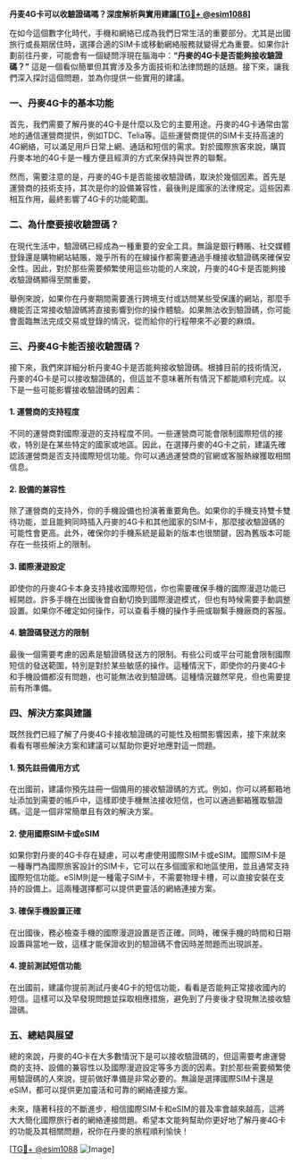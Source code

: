 **丹麦4G卡可以收驗證碼嗎？深度解析與實用建議[[TG💪+ @esim1088](https://t.me/s/esim1088)]**

在如今這個數字化時代，手機和網絡已成為我們日常生活的重要部分。尤其是出國旅行或長期居住時，選擇合適的SIM卡或移動網絡服務就變得尤為重要。如果你計劃前往丹麥，可能會有一個疑問浮現在腦海中：**“丹麥的4G卡是否能夠接收驗證碼？”** 這是一個看似簡單但其實涉及多方面技術和法律問題的話題。接下來，讓我們深入探討這個問題，並為你提供一些實用的建議。

### 一、丹麥4G卡的基本功能

首先，我們需要了解丹麥的4G卡是什麼以及它的主要用途。丹麥的4G卡通常由當地的通信運營商提供，例如TDC、Telia等。這些運營商提供的SIM卡支持高速的4G網絡，可以滿足用戶日常上網、通話和短信的需求。對於國際旅客來說，購買丹麥本地的4G卡是一種方便且經濟的方式來保持與世界的聯繫。

然而，需要注意的是，丹麥的4G卡是否能接收驗證碼，取決於幾個因素。首先是運營商的技術支持，其次是你的設備兼容性，最後則是國家的法律規定。這些因素相互作用，最終影響了4G卡的功能範圍。

### 二、為什麼要接收驗證碼？

在現代生活中，驗證碼已經成為一種重要的安全工具。無論是銀行轉賬、社交媒體登錄還是購物網站結賬，幾乎所有的在線操作都需要通過手機接收驗證碼來確保安全性。因此，對於那些需要頻繁使用這些功能的人來說，丹麥的4G卡是否能夠接收驗證碼顯得至關重要。

舉例來說，如果你在丹麥期間需要進行跨境支付或訪問某些受保護的網站，那麼手機能否正常接收驗證碼將直接影響到你的操作體驗。如果無法收到驗證碼，你可能會面臨無法完成交易或登錄的情況，從而給你的行程帶來不必要的麻煩。

### 三、丹麥4G卡能否接收驗證碼？

接下來，我們來詳細分析丹麥4G卡是否能夠接收驗證碼。根據目前的技術情況，丹麥的4G卡是可以接收驗證碼的，但這並不意味著所有情況下都能順利完成。以下是一些可能影響接收驗證碼的因素：

#### 1. 運營商的支持程度

不同的運營商對國際漫遊的支持程度不同。一些運營商可能會限制國際短信的接收，特別是在某些特定的國家或地區。因此，在選擇丹麥的4G卡之前，建議先確認該運營商是否支持國際短信功能。你可以通過運營商的官網或客服熱線獲取相關信息。

#### 2. 設備的兼容性

除了運營商的支持外，你的手機設備也扮演著重要角色。如果你的手機支持雙卡雙待功能，並且能夠同時插入丹麥的4G卡和其他國家的SIM卡，那麼接收驗證碼的可能性會更高。此外，確保你的手機系統是最新的版本也很關鍵，因為舊版本可能存在一些技術上的限制。

#### 3. 國際漫遊設定

即使你的丹麥4G卡本身支持接收國際短信，你也需要確保手機的國際漫遊功能已經開啟。許多手機在出國後會自動切換到國際漫遊模式，但也有時候需要手動調整設置。如果你不確定如何操作，可以查看手機的操作手冊或聯繫手機廠商的客服。

#### 4. 驗證碼發送方的限制

最後一個需要考慮的因素是驗證碼發送方的限制。有些公司或平台可能會限制國際短信的發送範圍，特別是對於某些敏感的操作。這種情況下，即使你的丹麥4G卡和手機設備都沒有問題，也可能無法收到驗證碼。這種情況雖然罕見，但也需要提前有所準備。

### 四、解決方案與建議

既然我們已經了解了丹麥4G卡接收驗證碼的可能性及相關影響因素，接下來就來看看有哪些解決方案和建議可以幫助你更好地應對這一問題。

#### 1. 預先註冊備用方式

在出國前，建議你預先註冊一個備用的接收驗證碼的方式。例如，你可以將郵箱地址添加到需要的帳戶中，這樣即使手機無法接收短信，也可以通過郵箱獲取驗證碼。這是一個非常簡單且有效的解決方案。

#### 2. 使用國際SIM卡或eSIM

如果你對丹麥的4G卡存在疑慮，可以考慮使用國際SIM卡或eSIM。國際SIM卡是一種專門為國際旅客設計的SIM卡，它可以在多個國家和地區使用，並且通常支持國際短信功能。eSIM則是一種電子SIM卡，不需要物理卡槽，可以直接安裝在支持的設備上。這兩種選擇都可以提供更靈活的網絡連接方案。

#### 3. 確保手機設置正確

在出國後，務必檢查手機的國際漫遊設置是否正確。同時，確保手機的時間和日期設置與當地一致，這樣才能保證收到的驗證碼不會因時差問題而出現誤差。

#### 4. 提前測試短信功能

在出國前，建議你提前測試丹麥4G卡的短信功能，看看是否能夠正常接收國內的短信。這樣可以及早發現問題並採取相應措施，避免到了丹麥後才發現無法接收驗證碼。

### 五、總結與展望

總的來說，丹麥的4G卡在大多數情況下是可以接收驗證碼的，但這需要考慮運營商的支持、設備的兼容性以及國際漫遊設定等多方面的因素。對於那些需要頻繁使用驗證碼的人來說，提前做好準備是非常必要的。無論是選擇國際SIM卡還是eSIM，都可以提供更加靈活和可靠的網絡連接方案。

未來，隨著科技的不斷進步，相信國際SIM卡和eSIM的普及率會越來越高，這將大大簡化國際旅行者的網絡連接問題。希望本文能夠幫助你更好地了解丹麥4G卡的功能及其相關問題，祝你在丹麥的旅程順利愉快！

[[TG💪+ @esim1088](https://t.me/s/esim1088) ![Image](https://i.postimg.cc/4NQfJmqS/Snipaste-2025-05-13-00-14-12.png)]